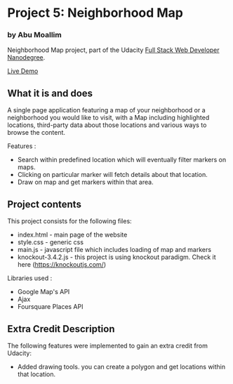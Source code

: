 # Project 5: Neighborhood Map
### by Abu Moallim

Neighborhood Map project, part of the Udacity [Full Stack Web Developer
Nanodegree](https://www.udacity.com/course/full-stack-web-developer-nanodegree--nd004).

[Live Demo](https://abumoallim.github.io/udacity_04_neighborhood_map/)

## What it is and does

A single page application featuring a map of your neighborhood or a neighborhood you would like to visit, with a Map including highlighted locations, third-party data about those locations and various ways to browse the content.

Features :
- Search within predefined location which will eventually filter markers on maps.
- Clicking on particular marker will fetch details about that location.
- Draw on map and get markers within that area.


## Project contents

This project consists for the following files:

* index.html - main page of the website
* style.css - generic css
* main.js - javascript file which includes loading of map and markers
* knockout-3.4.2.js - this project is using knockout paradigm. Check it here (https://knockoutjs.com/)

Libraries used :
- Google Map's API
- Ajax
- Foursquare Places API

## Extra Credit Description

The following features were implemented to gain an extra credit from Udacity:

* Added drawing tools. you can create a polygon and get locations within that location.



